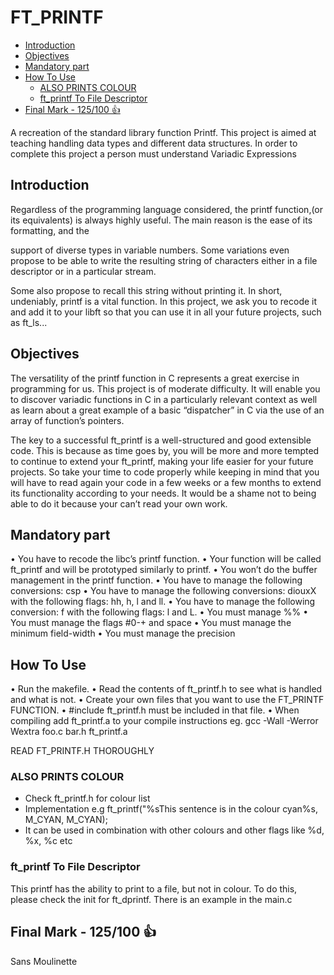 # FT_PRINTF <!-- omit in toc -->

- [Introduction](#introduction)
- [Objectives](#objectives)
- [Mandatory part](#mandatory-part)
- [How To Use](#how-to-use)
  - [ALSO PRINTS COLOUR](#also-prints-colour)
  - [ft_printf To File Descriptor](#ft_printf-to-file-descriptor)
- [Final Mark - 125/100 👍](#final-mark---125100-)

A recreation of the standard library function Printf. This project is aimed at teaching handling data types and different data structures. In order to complete this project a person must understand Variadic Expressions

## Introduction

Regardless of the programming language considered, the printf function,(or its equivalents) is always highly useful. The main reason is the ease of its formatting, and the

support of diverse types in variable numbers. Some variations even propose to be able to
write the resulting string of characters either in a file descriptor or in a particular stream.

Some also propose to recall this string without printing it. In short, undeniably, printf
is a vital function. In this project, we ask you to recode it and add it to your libft so
that you can use it in all your future projects, such as ft_ls...

## Objectives

The versatility of the printf function in C represents a great exercise in programming for
us. This project is of moderate difficulty. It will enable you to discover variadic functions
in C in a particularly relevant context as well as learn about a great example of a basic
“dispatcher” in C via the use of an array of function’s pointers.

The key to a successful ft_printf is a well-structured and good extensible code. This
is because as time goes by, you will be more and more tempted to continue to extend
your ft_printf, making your life easier for your future projects. So take your time to
code properly while keeping in mind that you will have to read again your code in a few
weeks or a few months to extend its functionality according to your needs. It would be a
shame not to being able to do it because your can’t read your own work.

## Mandatory part

• You have to recode the libc’s printf function.
• Your function will be called ft_printf and will be prototyped similarly to printf.
• You won’t do the buffer management in the printf function.
• You have to manage the following conversions: csp
• You have to manage the following conversions: diouxX with the following flags: hh,
h, l and ll.
• You have to manage the following conversion: f with the following flags: l and L.
• You must manage %%
• You must manage the flags #0-+ and space
• You must manage the minimum field-width
• You must manage the precision

## How To Use

• Run the makefile.
• Read the contents of ft_printf.h to see what is handled and what is not.
• Create your own files that you want to use the FT_PRINTF FUNCTION.
• #include ft_printf.h must be included in that file.
• When compiling add ft_printf.a to your compile instructions eg. gcc -Wall -Werror Wextra foo.c bar.h ft_printf.a

READ FT_PRINTF.H THOROUGHLY

### ALSO PRINTS COLOUR

- Check ft_printf.h for colour list
- Implementation e.g ft_printf("%sThis sentence is in the colour cyan%s, M_CYAN, M_CYAN);
- It can be used in combination with other colours and other flags like %d, %x, %c etc

### ft_printf To File Descriptor

This printf has the ability to print to a file, but not in colour.
To do this, please check the init for ft_dprintf.
There is an example in the main.c

## Final Mark - 125/100 👍

Sans Moulinette
